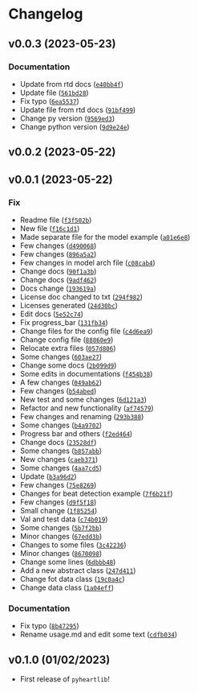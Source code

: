 # Changelog

<!--next-version-placeholder-->

## v0.0.3 (2023-05-23)
### Documentation
* Update from rtd docs ([`e40bb4f`](https://github.com/sadeghmdi/pyheartlib/commit/e40bb4ff9dd3665b7e55efee122d53f85f4c431d))
* Update file ([`561bd28`](https://github.com/sadeghmdi/pyheartlib/commit/561bd287ee81e5c180439c6308e4c6cee5dd6c89))
* Fix typo ([`6ea5537`](https://github.com/sadeghmdi/pyheartlib/commit/6ea55377633c7b666207e3c72885a78ba591c863))
* Update file from rtd docs ([`91bf499`](https://github.com/sadeghmdi/pyheartlib/commit/91bf499d45ad693b8b7c3ed8b274a01bcb283774))
* Change py version ([`9569ed3`](https://github.com/sadeghmdi/pyheartlib/commit/9569ed3437f565ded0f16bb0dfe5bb350ae6f521))
* Change python version ([`9d9e24e`](https://github.com/sadeghmdi/pyheartlib/commit/9d9e24e3a9d9c4d66a0e981ea1086b04e70b39bc))

## v0.0.2 (2023-05-22)


## v0.0.1 (2023-05-22)
### Fix
* Readme file ([`f3f502b`](https://github.com/sadeghmdi/pybeatdetector/commit/f3f502bf938b3170aeb8994a6dde4751803def3d))
* New file ([`f16c1d1`](https://github.com/sadeghmdi/pybeatdetector/commit/f16c1d1ade99d114483a52ffe3bfb253d2bffe43))
* Made separate file for the model example ([`a01e6e8`](https://github.com/sadeghmdi/pybeatdetector/commit/a01e6e883e8270e271c6ae49e84bcff4aa6de6ee))
* Few changes ([`d490068`](https://github.com/sadeghmdi/pybeatdetector/commit/d490068ec90bfe576115247d3d41b4bf225577c6))
* Few changes ([`896a5a2`](https://github.com/sadeghmdi/pybeatdetector/commit/896a5a2ec91ae7e1c63da2a51be8775626bd451f))
* Few changes in model arch file ([`c08cab4`](https://github.com/sadeghmdi/pybeatdetector/commit/c08cab4d2801c5a79052259c77fc59494f77ec77))
* Change docs ([`90f1a3b`](https://github.com/sadeghmdi/pybeatdetector/commit/90f1a3b3f7fcbe104bbc36ab7f5da7333ae68f87))
* Change docs ([`9adf462`](https://github.com/sadeghmdi/pybeatdetector/commit/9adf462a18173a5788c10a094233f937f1911483))
* Docs change ([`193619a`](https://github.com/sadeghmdi/pybeatdetector/commit/193619ab4662eababc96c5b27693444bcc0849c7))
* License doc changed to txt ([`294f982`](https://github.com/sadeghmdi/pybeatdetector/commit/294f98240bb088a5e3321d4eb9e59a06a010be5d))
* Licenses generated ([`24d30bc`](https://github.com/sadeghmdi/pybeatdetector/commit/24d30bce11ea191f3571fadd3777bddc888c882f))
* Edit docs ([`5e52c74`](https://github.com/sadeghmdi/pybeatdetector/commit/5e52c74f18acf35338c3e9c44f0e6725d6c5d90c))
* Fix  progress_bar ([`131fb34`](https://github.com/sadeghmdi/pybeatdetector/commit/131fb34eb6c0f9b21c75640b38fa4c822f5e78c0))
* Change files for the config file ([`c4d6ea9`](https://github.com/sadeghmdi/pybeatdetector/commit/c4d6ea9cff85cb047a7181d93926ee000b59bfbb))
* Change config file ([`88860e9`](https://github.com/sadeghmdi/pybeatdetector/commit/88860e956a64f4fba7d2ca3cbe8f1540a8e574e5))
* Relocate extra files ([`057d806`](https://github.com/sadeghmdi/pybeatdetector/commit/057d8065b72f4f12fdaf2caeb6c29f7ed989aac8))
* Some changes ([`603ae27`](https://github.com/sadeghmdi/pybeatdetector/commit/603ae277d82b0684cb31f91173b858a224ce668e))
* Change some docs ([`2b099d9`](https://github.com/sadeghmdi/pybeatdetector/commit/2b099d943124694265ad8574d1aa2fc75878f840))
* Some edits in documentations ([`f454b38`](https://github.com/sadeghmdi/pybeatdetector/commit/f454b3834806f1c7bd6afa96bb4340114f6dce38))
* A few changes ([`049ab62`](https://github.com/sadeghmdi/pybeatdetector/commit/049ab622043d757c5d2161b40f6d006eca6e7888))
* Few changes ([`b54abed`](https://github.com/sadeghmdi/pybeatdetector/commit/b54abedbfa87d065a06cf6dbf2ff58baa8e000c6))
* New test and some changes ([`6d121a3`](https://github.com/sadeghmdi/pybeatdetector/commit/6d121a30f1c154043b8673ce69e3773a574c45dc))
* Refactor and new functionality ([`af74579`](https://github.com/sadeghmdi/pybeatdetector/commit/af7457967f1f362442b665515d216d3210a9453a))
* Few changes and renaming ([`293b388`](https://github.com/sadeghmdi/pybeatdetector/commit/293b3883bd04055b1749c1bc3874f85a8ff99bc3))
* Some changes ([`b4a9702`](https://github.com/sadeghmdi/pybeatdetector/commit/b4a9702dc5ed72a218159a4962be67755b56a362))
* Progress bar and others ([`f2ed464`](https://github.com/sadeghmdi/pybeatdetector/commit/f2ed464d372184bd279fbad59238e1ecec51e807))
* Change docs ([`23528df`](https://github.com/sadeghmdi/pybeatdetector/commit/23528df0d3ea5201e16d97fcca60754f4905b0e6))
* Some changes ([`b857abb`](https://github.com/sadeghmdi/pybeatdetector/commit/b857abb5d557f6dceac9699b2ef68d2c65623daf))
* New changes ([`caeb371`](https://github.com/sadeghmdi/pybeatdetector/commit/caeb371e0259833347d272a46f6b2862a972ccd4))
* Some changes ([`4aa7cd5`](https://github.com/sadeghmdi/pybeatdetector/commit/4aa7cd5397ad0dfec896da0e214c86e02c80bf51))
* Update ([`b3a96d2`](https://github.com/sadeghmdi/pybeatdetector/commit/b3a96d22a0fe4a104ba12b6484f25b9e644fa405))
* Few changes ([`75e8269`](https://github.com/sadeghmdi/pybeatdetector/commit/75e8269d974c3fee3d3e2f0b94ddc8e8a9fa48b6))
* Changes for beat detection example ([`7f6b21f`](https://github.com/sadeghmdi/pybeatdetector/commit/7f6b21fe920976c5de84b347231d6b4719efbc50))
* Few changes ([`d9f5f18`](https://github.com/sadeghmdi/pybeatdetector/commit/d9f5f1828135b555c75fd91bcfd4e09b642964c7))
* Small change ([`1f85254`](https://github.com/sadeghmdi/pybeatdetector/commit/1f85254751fb9501f141e458adeee7c9e5b5d630))
* Val and test data ([`c74b019`](https://github.com/sadeghmdi/pybeatdetector/commit/c74b019e8c0d640fb709c385ff4cefa36edfe908))
* Some changes ([`5b7f2bb`](https://github.com/sadeghmdi/pybeatdetector/commit/5b7f2bbe09c3a50145e6e0311519e271373b2f4d))
* Minor changes ([`67edd3b`](https://github.com/sadeghmdi/pybeatdetector/commit/67edd3b8073cef2f148b570800bfdfd19d29d246))
* Changes to some files ([`3c42236`](https://github.com/sadeghmdi/pybeatdetector/commit/3c42236d2fcad30c59da90e972bb35fa5b8b4240))
* Minor changes ([`8670098`](https://github.com/sadeghmdi/pybeatdetector/commit/867009840e518a5d61e7946a4197305efff85e98))
* Change some lines ([`6dbbb48`](https://github.com/sadeghmdi/pybeatdetector/commit/6dbbb4832a2284f3519a251e6285db17231ffa9e))
* Add a new abstract class ([`247d411`](https://github.com/sadeghmdi/pybeatdetector/commit/247d411818ec6d874ffd94bb83bcb523aee5ca66))
* Change fot data class ([`19c0a4c`](https://github.com/sadeghmdi/pybeatdetector/commit/19c0a4ca05b1da850f80972e372c84aeb2bd7679))
* Change data class ([`1a04eff`](https://github.com/sadeghmdi/pybeatdetector/commit/1a04eff5a0ff47ec0685b2b5ec0e30d76289cbfe))

### Documentation
* Fix typo ([`8b47295`](https://github.com/sadeghmdi/pybeatdetector/commit/8b472954c378421d1ad70a44965e544ba8a6c4c5))
* Rename usage.md and edit some text ([`cdfb034`](https://github.com/sadeghmdi/pybeatdetector/commit/cdfb034f9c558ebba32896e667fdfd1140461c37))

## v0.1.0 (01/02/2023)

- First release of `pyheartlib`!